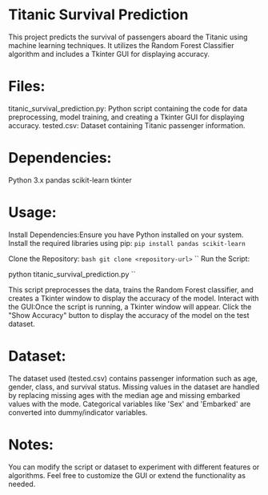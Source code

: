# Titanic Survival Prediction
This project predicts the survival of passengers aboard the Titanic using machine learning techniques. It utilizes the Random Forest Classifier algorithm and includes a Tkinter GUI for displaying accuracy.

# Files:
titanic_survival_prediction.py: Python script containing the code for data preprocessing, model training, and creating a Tkinter GUI for displaying accuracy.
tested.csv: Dataset containing Titanic passenger information.

# Dependencies:
Python 3.x
pandas
scikit-learn
tkinter

# Usage:
Install Dependencies:Ensure you have Python installed on your system. Install the required libraries using pip:
``
pip install pandas scikit-learn
``

Clone the Repository:
``
bash
git clone <repository-url>
``
``
Run the Script:

python titanic_survival_prediction.py
``

This script preprocesses the data, trains the Random Forest classifier, and creates a Tkinter window to display the accuracy of the model.
Interact with the GUI:Once the script is running, a Tkinter window will appear. Click the "Show Accuracy" button to display the accuracy of the model on the test dataset.
# Dataset:
The dataset used (tested.csv) contains passenger information such as age, gender, class, and survival status.
Missing values in the dataset are handled by replacing missing ages with the median age and missing embarked values with the mode.
Categorical variables like 'Sex' and 'Embarked' are converted into dummy/indicator variables.

# Notes:
You can modify the script or dataset to experiment with different features or algorithms.
Feel free to customize the GUI or extend the functionality as needed.

